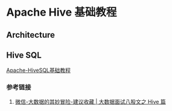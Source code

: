 # Apache Hive 基础教程



## Architecture



## Hive SQL

[Apache-HiveSQL基础教程](work/component/Big-Data/Apache-Hive/Apache-HiveSQL基础教程.md)


### 参考链接
1. [微信-大数据的其妙冒险-建议收藏 | 大数据面试八股文之 Hive 篇](https://mp.weixin.qq.com/s/1IxDbMs1dSY0zMVveYDxRQ)
